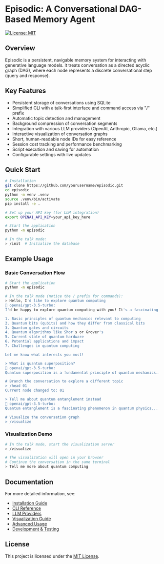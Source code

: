 # Episodic: A Conversational DAG-Based Memory Agent

[![License: MIT](https://img.shields.io/badge/License-MIT-blue.svg)](LICENSE)

## Overview

Episodic is a persistent, navigable memory system for interacting with generative language models. It treats conversation as a directed acyclic graph (DAG), where each node represents a discrete conversational step (query and response).

## Key Features

- Persistent storage of conversations using SQLite
- Simplified CLI with a talk-first interface and command access via "/" prefix
- Automatic topic detection and management
- Background compression of conversation segments
- Integration with various LLM providers (OpenAI, Anthropic, Ollama, etc.)
- Interactive visualization of conversation graphs
- Short, human-readable node IDs for easy reference
- Session cost tracking and performance benchmarking
- Script execution and saving for automation
- Configurable settings with live updates

## Quick Start

```bash
# Installation
git clone https://github.com/yourusername/episodic.git
cd episodic
python -m venv .venv
source .venv/bin/activate
pip install -e .

# Set up your API key (for LLM integration)
export OPENAI_API_KEY=your_api_key_here

# Start the application
python -m episodic

# In the talk mode:
> /init  # Initialize the database
```

## Example Usage

### Basic Conversation Flow

```bash
# Start the application
python -m episodic

# In the talk mode (notice the / prefix for commands):
> Hello, I'd like to explore quantum computing
🤖 openai/gpt-3.5-turbo:
I'd be happy to explore quantum computing with you! It's a fascinating field that combines physics, computer science, and mathematics. What specific aspects of quantum computing would you like to learn about? For example, we could discuss:

1. Basic principles of quantum mechanics relevant to computing
2. Quantum bits (qubits) and how they differ from classical bits
3. Quantum gates and circuits
4. Quantum algorithms like Shor's or Grover's
5. Current state of quantum hardware
6. Potential applications and impact
7. Challenges in quantum computing

Let me know what interests you most!

> What is quantum superposition?
🤖 openai/gpt-3.5-turbo:
Quantum superposition is a fundamental principle of quantum mechanics...

# Branch the conversation to explore a different topic
> /head 01
Current node changed to: 01

> Tell me about quantum entanglement instead
🤖 openai/gpt-3.5-turbo:
Quantum entanglement is a fascinating phenomenon in quantum physics...

# Visualize the conversation graph
> /visualize
```

### Visualization Demo

```bash
# In the talk mode, start the visualization server
> /visualize

# The visualization will open in your browser
# Continue the conversation in the same terminal
> Tell me more about quantum computing
```

## Documentation

For more detailed information, see:

- [Installation Guide](docs/Installation.md)
- [CLI Reference](docs/CLIReference.md)
- [LLM Providers](docs/LLMProviders.md)
- [Visualization Guide](docs/Visualization.md)
- [Advanced Usage](docs/AdvancedUsage.md)
- [Development & Testing](docs/Development.md)

## License

This project is licensed under the [MIT License](LICENSE).
